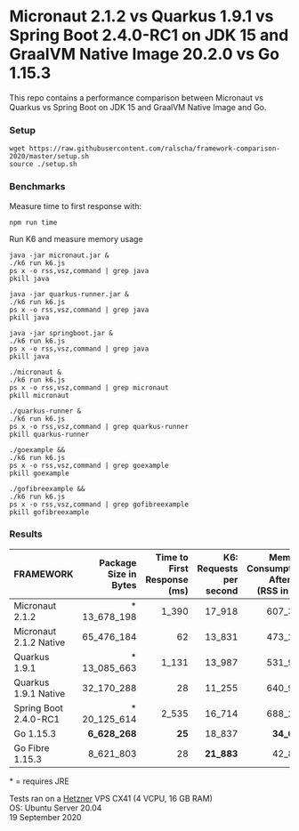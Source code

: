 # Micronaut 2.1.2  vs Quarkus 1.9.1 vs Spring Boot 2.4.0-RC1 on JDK 15 and GraalVM Native Image 20.2.0 vs Go 1.15.3

This repo contains a performance comparison between Micronaut vs Quarkus vs Spring Boot on JDK 15 and GraalVM Native Image and Go.    

### Setup

```
wget https://raw.githubusercontent.com/ralscha/framework-comparison-2020/master/setup.sh
source ./setup.sh
```

### Benchmarks

Measure time to first response with:
```
npm run time
```

Run K6 and measure memory usage

```
java -jar micronaut.jar &
./k6 run k6.js
ps x -o rss,vsz,command | grep java
pkill java

java -jar quarkus-runner.jar &
./k6 run k6.js
ps x -o rss,vsz,command | grep java
pkill java

java -jar springboot.jar &
./k6 run k6.js
ps x -o rss,vsz,command | grep java
pkill java

./micronaut &
./k6 run k6.js
ps x -o rss,vsz,command | grep micronaut
pkill micronaut

./quarkus-runner &
./k6 run k6.js
ps x -o rss,vsz,command | grep quarkus-runner
pkill quarkus-runner

./goexample &&
./k6 run k6.js
ps x -o rss,vsz,command | grep goexample
pkill goexample

./gofibreexample &&
./k6 run k6.js
ps x -o rss,vsz,command | grep gofibreexample
pkill gofibreexample
```


### Results

| FRAMEWORK         | Package Size in Bytes | Time to First Response (ms) | K6: Requests per second | Memory Consumption After K6 (RSS in kB) |
|---|--:|--:|--:|--:|
| Micronaut 2.1.2        | * 13_678_198  | 1_390  | 17_918     | 607_336    |
| Micronaut 2.1.2 Native | 65_476_184    | 62     | 13_831     | 473_223    |
| Quarkus 1.9.1          | * 13_085_663  | 1_131  | 13_987     | 531_936    |
| Quarkus 1.9.1 Native   | 32_170_288    | 28     | 11_255     | 640_984    |
| Spring Boot 2.4.0-RC1  | * 20_125_614  | 2_535  | 16_714     | 688_287    |
| Go 1.15.3              | **6_628_268** | **25** | 18_837     | **34_657** |
| Go Fibre 1.15.3        | 8_621_803     | 28     | **21_883** | 42_824     |

\* = requires JRE

Tests ran on a [Hetzner](https://www.hetzner.com/) VPS CX41 (4 VCPU, 16 GB RAM)      
OS: Ubuntu Server 20.04     
19 September 2020

